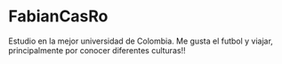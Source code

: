 # FabianCasRo

Estudio en la mejor universidad de Colombia.
Me gusta el futbol y viajar, principalmente por conocer diferentes culturas!!
